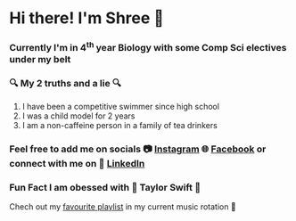 # Hi there! I'm **Shree** :wave:

### Currently I'm in 4<sup>th</sup> year Biology with some Comp Sci electives under my belt 

### :mag: My 2 truths and a lie :mag: 

1. I have been a competitive swimmer since high school
2. I was a child model for 2 years 
3. I am a non-caffeine person in a family of tea drinkers 


### Feel free to add me on socials :camera: [Instagram](https://www.instagram.com/qrshree_/) :globe_with_meridians: [Facebook](https://www.facebook.com/profile.php?id=100010977881488&mibextid=LQQJ4d) or connect with me on :briefcase: [LinkedIn](https://www.linkedin.com/in/shree-dey/) 

### Fun Fact I am obessed with :guitar: Taylor Swift :guitar:

Chech out my [favourite playlist](https://open.spotify.com/playlist/2VUZe0qm0cpT1T3LrWfoFV?si=cb1c481ccbff4302) in my current music rotation :musical_score:
